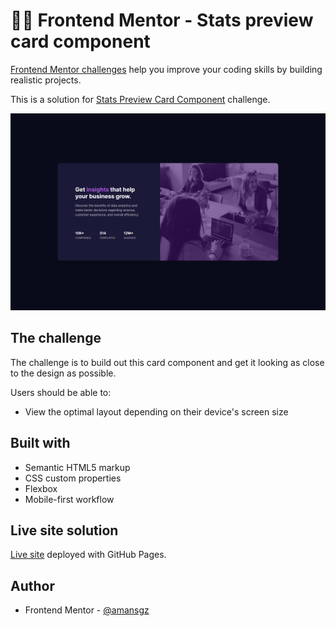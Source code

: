 # 👩‍💻 Frontend Mentor - Stats preview card component

[Frontend Mentor challenges](https://www.frontendmentor.io/) help you improve your coding skills by building realistic projects.

This is a solution for [Stats Preview Card Component](https://www.frontendmentor.io/challenges/stats-preview-card-component-8JqbgoU62) challenge.

![Design preview for the Stats preview card component coding challenge](./styles/images/preview.png)


## The challenge

The challenge is to build out this card component and get it looking as close to the design as possible.

Users should be able to:

- View the optimal layout depending on their device's screen size

## Built with

- Semantic HTML5 markup
- CSS custom properties
- Flexbox
- Mobile-first workflow

## Live site solution

[Live site](https://amansgz.github.io/css-stats-preview-card-component/) deployed with GitHub Pages.

## Author

- Frontend Mentor - [@amansgz](https://www.frontendmentor.io/profile/amansgz)